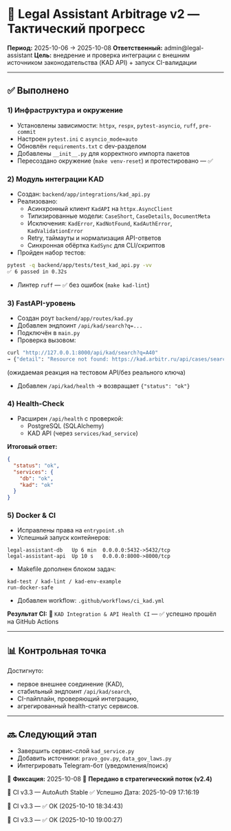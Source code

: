 # 🧭 Legal Assistant Arbitrage v2 — Тактический прогресс

**Период:** 2025-10-06 → 2025-10-08
**Ответственный:** admin@legal-assistant
**Цель:** внедрение и проверка интеграции с внешним источником законодательства (KAD API) + запуск CI-валидации

---

## ✅ Выполнено

### 1) Инфраструктура и окружение

- Установлены зависимости: `httpx`, `respx`, `pytest-asyncio`, `ruff`, `pre-commit`
- Настроен `pytest.ini` с `asyncio_mode=auto`
- Обновлён `requirements.txt` с dev-разделом
- Добавлены `__init__.py` для корректного импорта пакетов
- Пересоздано окружение (`make venv-reset`) и протестировано — ✅

### 2) Модуль интеграции KAD

- Создан: `backend/app/integrations/kad_api.py`
- Реализовано:
  - Асинхронный клиент `KadAPI` на `httpx.AsyncClient`
  - Типизированные модели: `CaseShort`, `CaseDetails`, `DocumentMeta`
  - Исключения: `KadError`, `KadNotFound`, `KadAuthError`, `KadValidationError`
  - Retry, таймауты и нормализация API-ответов
  - Синхронная обёртка `KadSync` для CLI/скриптов
- Пройден набор тестов:

```bash
pytest -q backend/app/tests/test_kad_api.py -vv
✅ 6 passed in 0.32s
```

- Линтер `ruff` — ✅ без ошибок (`make kad-lint`)

### 3) FastAPI-уровень

- Создан роут `backend/app/routes/kad.py`
- Добавлен эндпоинт `/api/kad/search?q=...`
- Подключён в `main.py`
- Проверка вызовом:

```bash
curl "http://127.0.0.1:8000/api/kad/search?q=A40"
→ {"detail": "Resource not found: https://kad.arbitr.ru/api/cases/search"}
```

(ожидаемая реакция на тестовом API/без реального ключа)

- Добавлен `/api/kad/health` → возвращает `{"status": "ok"}`

### 4) Health-Check

- Расширен `/api/health` с проверкой:
  - PostgreSQL (SQLAlchemy)
  - KAD API (через `services/kad_service`)

**Итоговый ответ:**

```json
{
  "status": "ok",
  "services": {
    "db": "ok",
    "kad": "ok"
  }
}
```

### 5) Docker & CI

- Исправлены права на `entrypoint.sh`
- Успешный запуск контейнеров:

```
legal-assistant-db   Up 6 min  0.0.0.0:5432->5432/tcp
legal-assistant-api  Up 10 s   0.0.0.0:8000->8000/tcp
```

- Makefile дополнен блоком задач:

```
kad-test / kad-lint / kad-env-example
run-docker-safe
```

- Добавлен workflow: `.github/workflows/ci_kad.yml`

**Результат CI:**
🧪 `KAD Integration & API Health CI` — ✅ успешно прошёл на GitHub Actions

---

## 📊 Контрольная точка

Достигнуто:

- первое внешнее соединение (KAD),
- стабильный эндпоинт `/api/kad/search`,
- CI-пайплайн, проверяющий интеграцию,
- агрегированный health-статус сервисов.

---

## 🔜 Следующий этап

- Завершить сервис-слой `kad_service.py`
- Добавить источники: `pravo_gov.py`, `data_gov_laws.py`
- Интегрировать Telegram-бот (уведомления/поиск)

📅 **Фиксация:** 2025-10-08
📘 **Передано в стратегический поток (v2.4)**

🧪 CI v3.3 — AutoAuth Stable ✅ Успешно
Дата: 2025-10-09 17:16:19

🧪 CI v3.3 — ✅ OK (2025-10-10 18:34:43)

🧪 CI v3.3 — ✅ OK (2025-10-10 19:00:27)
